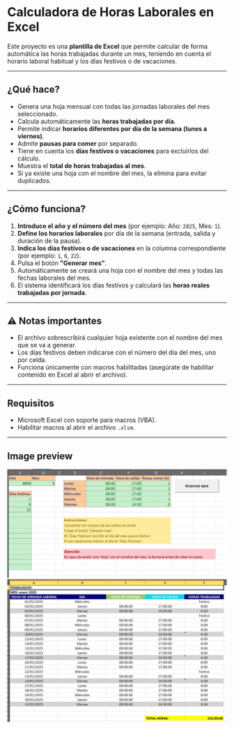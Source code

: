 # Calculadora de Horas Laborales en Excel

Este proyecto es una **plantilla de Excel** que permite calcular de forma automática las horas trabajadas durante un mes, teniendo en cuenta el horario laboral habitual y los días festivos o de vacaciones.

---

## ¿Qué hace?

- Genera una hoja mensual con todas las jornadas laborales del mes seleccionado.
- Calcula automáticamente las **horas trabajadas por día**.
- Permite indicar **horarios diferentes por día de la semana (lunes a viernes)**.
- Admite **pausas para comer** por separado.
- Tiene en cuenta los **días festivos o vacaciones** para excluirlos del cálculo.
- Muestra el **total de horas trabajadas al mes**.
- Si ya existe una hoja con el nombre del mes, la elimina para evitar duplicados.

---

## ¿Cómo funciona?

1. **Introduce el año y el número del mes** (por ejemplo: Año: `2025`, Mes: `1`).
2. **Define los horarios laborales** por día de la semana (entrada, salida y duración de la pausa).
3. **Indica los días festivos o de vacaciones** en la columna correspondiente (por ejemplo: `1`, `6`, `22`).
4. Pulsa el botón **"Generar mes"**.
5. Automáticamente se creará una hoja con el nombre del mes y todas las fechas laborales del mes.
6. El sistema identificará los días festivos y calculará las **horas reales trabajadas por jornada**.

---

## ⚠️ Notas importantes

- El archivo sobrescribirá cualquier hoja existente con el nombre del mes que se va a generar.
- Los días festivos deben indicarse con el número del día del mes, uno por celda.
- Funciona únicamente con macros habilitadas (asegúrate de habilitar contenido en Excel al abrir el archivo).

---

## Requisitos

- Microsoft Excel con soporte para macros (VBA).
- Habilitar macros al abrir el archivo `.xlsm`.

---

## Image preview
![Preview](https://raw.githubusercontent.com/isromar/excel/main/jornada-laboral/preview.jpg)
![Preview](https://raw.githubusercontent.com/isromar/excel/main/jornada-laboral/preview2.jpg)
